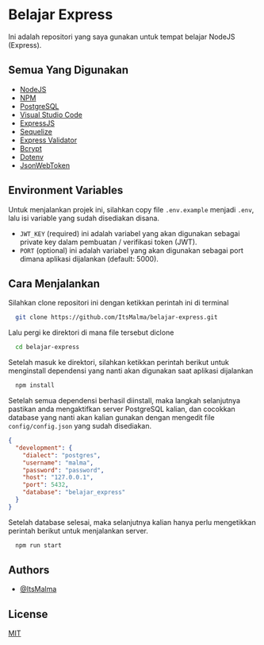 # Belajar Express

Ini adalah repositori yang saya gunakan untuk tempat belajar NodeJS (Express).

## Semua Yang Digunakan

- [NodeJS](https://nodejs.org)
- [NPM](https://www.npmjs.com)
- [PostgreSQL](https://www.postgresql.org)
- [Visual Studio Code](https://code.visualstudio.com/)
- [ExpressJS](https://expressjs.com/)
- [Sequelize](https://sequelize.org/)
- [Express Validator](https://express-validator.github.io)
- [Bcrypt](https://www.npmjs.com/package/bcrypt)
- [Dotenv](https://www.npmjs.com/package/dotenv)
- [JsonWebToken](https://www.npmjs.com/package/jsonwebtoken)

## Environment Variables

Untuk menjalankan projek ini, silahkan copy file `.env.example` menjadi `.env`, lalu isi variable yang sudah disediakan disana.

- `JWT_KEY` (required) ini adalah variabel yang akan digunakan sebagai private key dalam pembuatan / verifikasi token (JWT).
- `PORT` (optional) ini adalah variabel yang akan digunakan sebagai port dimana aplikasi dijalankan (default: 5000).

## Cara Menjalankan

Silahkan clone repositori ini dengan ketikkan perintah ini di terminal

```bash
  git clone https://github.com/ItsMalma/belajar-express.git
```

Lalu pergi ke direktori di mana file tersebut diclone

```bash
  cd belajar-express
```

Setelah masuk ke direktori, silahkan ketikkan perintah berikut untuk menginstall dependensi yang nanti akan digunakan saat aplikasi dijalankan

```bash
  npm install
```

Setelah semua dependensi berhasil diinstall, maka langkah selanjutnya pastikan anda mengaktifkan server PostgreSQL kalian, dan cocokkan database yang nanti akan kalian gunakan dengan mengedit file `config/config.json` yang sudah disediakan.

```json
{
  "development": {
    "dialect": "postgres",
    "username": "malma",
    "password": "password",
    "host": "127.0.0.1",
    "port": 5432,
    "database": "belajar_express"
  }
}
```

Setelah database selesai, maka selanjutnya kalian hanya perlu mengetikkan perintah berikut untuk menjalankan server.

```bash
  npm run start
```

## Authors

- [@ItsMalma](https://www.github.com/ItsMalma)

## License

[MIT](https://choosealicense.com/licenses/mit/)
